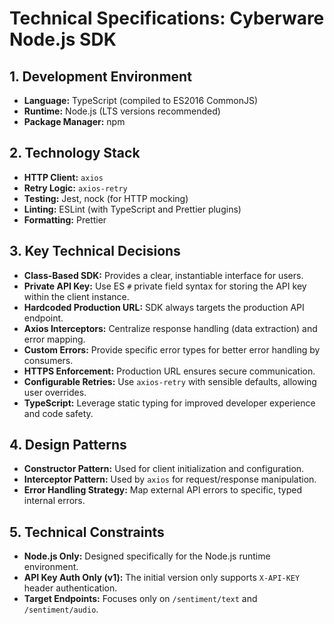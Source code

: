 # Technical Specifications: Cyberware Node.js SDK

## 1. Development Environment

- **Language:** TypeScript (compiled to ES2016 CommonJS)
- **Runtime:** Node.js (LTS versions recommended)
- **Package Manager:** npm

## 2. Technology Stack

- **HTTP Client:** `axios`
- **Retry Logic:** `axios-retry`
- **Testing:** Jest, nock (for HTTP mocking)
- **Linting:** ESLint (with TypeScript and Prettier plugins)
- **Formatting:** Prettier

## 3. Key Technical Decisions

- **Class-Based SDK:** Provides a clear, instantiable interface for users.
- **Private API Key:** Use ES `#` private field syntax for storing the API key within the client instance.
- **Hardcoded Production URL:** SDK always targets the production API endpoint.
- **Axios Interceptors:** Centralize response handling (data extraction) and error mapping.
- **Custom Errors:** Provide specific error types for better error handling by consumers.
- **HTTPS Enforcement:** Production URL ensures secure communication.
- **Configurable Retries:** Use `axios-retry` with sensible defaults, allowing user overrides.
- **TypeScript:** Leverage static typing for improved developer experience and code safety.

## 4. Design Patterns

- **Constructor Pattern:** Used for client initialization and configuration.
- **Interceptor Pattern:** Used by `axios` for request/response manipulation.
- **Error Handling Strategy:** Map external API errors to specific, typed internal errors.

## 5. Technical Constraints

- **Node.js Only:** Designed specifically for the Node.js runtime environment.
- **API Key Auth Only (v1):** The initial version only supports `X-API-KEY` header authentication.
- **Target Endpoints:** Focuses only on `/sentiment/text` and `/sentiment/audio`.
